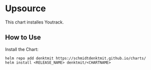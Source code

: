 # Upsource

This chart installes Youtrack. 
## How to Use

Install the Chart:
```
helm repo add denktmit https://schmidtdenktmit.github.io/charts/
helm install <RELEASE_NAME> denktmit/<CHARTNAME>
```


